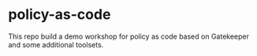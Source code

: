 # policy-as-code
This repo build a demo workshop for policy as code based on Gatekeeper and some additional toolsets.
